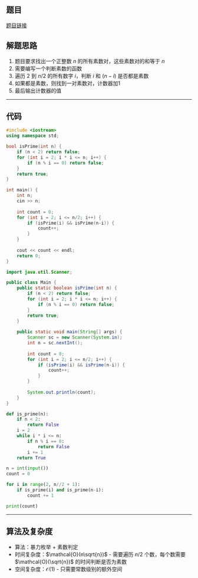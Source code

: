 ## 题目
[题目链接](https://www.nowcoder.com/practice/c96d6acc025541ffb79c579688f8d003?tpId=182&tqId=105229&sourceUrl=/exam/oj&channenl=wgithub&fromPut=wgithub)

## 解题思路

1. 题目要求找出一个正整数 $n$ 的所有素数对，这些素数对的和等于 $n$
2. 需要编写一个判断素数的函数
3. 遍历 $2$ 到 $n/2$ 的所有数字 $i$，判断 $i$ 和 $(n-i)$ 是否都是素数
4. 如果都是素数，则找到一对素数对，计数器加1
5. 最后输出计数器的值

---

## 代码

```cpp []
#include <iostream>
using namespace std;

bool isPrime(int n) {
    if (n < 2) return false;
    for (int i = 2; i * i <= n; i++) {
        if (n % i == 0) return false;
    }
    return true;
}

int main() {
    int n;
    cin >> n;
    
    int count = 0;
    for (int i = 2; i <= n/2; i++) {
        if (isPrime(i) && isPrime(n-i)) {
            count++;
        }
    }
    
    cout << count << endl;
    return 0;
}
```

```java []
import java.util.Scanner;

public class Main {
    public static boolean isPrime(int n) {
        if (n < 2) return false;
        for (int i = 2; i * i <= n; i++) {
            if (n % i == 0) return false;
        }
        return true;
    }
    
    public static void main(String[] args) {
        Scanner sc = new Scanner(System.in);
        int n = sc.nextInt();
        
        int count = 0;
        for (int i = 2; i <= n/2; i++) {
            if (isPrime(i) && isPrime(n-i)) {
                count++;
            }
        }
        
        System.out.println(count);
    }
}
```

```python []
def is_prime(n):
    if n < 2:
        return False
    i = 2
    while i * i <= n:
        if n % i == 0:
            return False
        i += 1
    return True

n = int(input())
count = 0

for i in range(2, n//2 + 1):
    if is_prime(i) and is_prime(n-i):
        count += 1

print(count)
```

---

## 算法及复杂度
- 算法：暴力枚举 + 素数判定
- 时间复杂度：$\mathcal{O}(n\sqrt{n})$ - 需要遍历 $n/2$ 个数，每个数需要 $\mathcal{O}(\sqrt{n})$ 的时间判断是否为素数
- 空间复杂度：$\mathcal{O}(1)$ - 只需要常数级别的额外空间